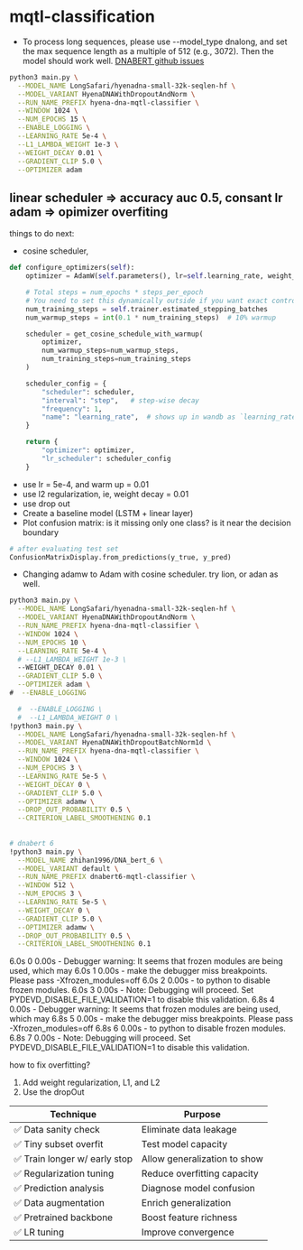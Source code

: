 # mqtl-classification

* To process long sequences, please use --model_type dnalong, and set the max sequence length as a multiple of 512 (e.g., 3072). Then the model should work well. [DNABERT github issues](https://github.com/jerryji1993/DNABERT/issues/18#issuecomment-823707084)

```bash
python3 main.py \
  --MODEL_NAME LongSafari/hyenadna-small-32k-seqlen-hf \
  --MODEL_VARIANT HyenaDNAWithDropoutAndNorm \
  --RUN_NAME_PREFIX hyena-dna-mqtl-classifier \
  --WINDOW 1024 \
  --NUM_EPOCHS 15 \
  --ENABLE_LOGGING \
  --LEARNING_RATE 5e-4 \
  --L1_LAMBDA_WEIGHT 1e-3 \
  --WEIGHT_DECAY 0.01 \
  --GRADIENT_CLIP 5.0 \
  --OPTIMIZER adam
```

## linear scheduler => accuracy auc 0.5, consant lr adam => opimizer overfiting

things to do next:
* cosine scheduler,

```python
def configure_optimizers(self):
    optimizer = AdamW(self.parameters(), lr=self.learning_rate, weight_decay=self.weight_decay)

    # Total steps = num_epochs * steps_per_epoch
    # You need to set this dynamically outside if you want exact control
    num_training_steps = self.trainer.estimated_stepping_batches
    num_warmup_steps = int(0.1 * num_training_steps)  # 10% warmup

    scheduler = get_cosine_schedule_with_warmup(
        optimizer,
        num_warmup_steps=num_warmup_steps,
        num_training_steps=num_training_steps
    )

    scheduler_config = {
        "scheduler": scheduler,
        "interval": "step",   # step-wise decay
        "frequency": 1,
        "name": "learning_rate",  # shows up in wandb as `learning_rate`
    }

    return {
        "optimizer": optimizer,
        "lr_scheduler": scheduler_config
    }
```
* use lr = 5e-4, and warm up = 0.01
* use l2 regularization, ie, weight decay = 0.01
* use drop out
* Create a baseline model (LSTM + linear layer)
* Plot confusion matrix: is it missing only one class? is it near the decision boundary
```python
# after evaluating test set
ConfusionMatrixDisplay.from_predictions(y_true, y_pred)
```

* Changing adamw to Adam with cosine scheduler. try lion, or adan as well.
```bash
python3 main.py \
  --MODEL_NAME LongSafari/hyenadna-small-32k-seqlen-hf \
  --MODEL_VARIANT HyenaDNAWithDropoutAndNorm \
  --RUN_NAME_PREFIX hyena-dna-mqtl-classifier \
  --WINDOW 1024 \
  --NUM_EPOCHS 10 \
  --LEARNING_RATE 5e-4 \
  # --L1_LAMBDA_WEIGHT 1e-3 \
  --WEIGHT_DECAY 0.01 \
  --GRADIENT_CLIP 5.0 \
  --OPTIMIZER adam \
#  --ENABLE_LOGGING

  #  --ENABLE_LOGGING \
  #  --L1_LAMBDA_WEIGHT 0 \
!python3 main.py \
  --MODEL_NAME LongSafari/hyenadna-small-32k-seqlen-hf \
  --MODEL_VARIANT HyenaDNAWithDropoutBatchNorm1d \
  --RUN_NAME_PREFIX hyena-dna-mqtl-classifier \
  --WINDOW 1024 \
  --NUM_EPOCHS 3 \
  --LEARNING_RATE 5e-5 \
  --WEIGHT_DECAY 0 \
  --GRADIENT_CLIP 5.0 \
  --OPTIMIZER adamw \
  --DROP_OUT_PROBABILITY 0.5 \
  --CRITERION_LABEL_SMOOTHENING 0.1
  
  
# dnabert 6
!python3 main.py \
  --MODEL_NAME zhihan1996/DNA_bert_6 \
  --MODEL_VARIANT default \
  --RUN_NAME_PREFIX dnabert6-mqtl-classifier \
  --WINDOW 512 \
  --NUM_EPOCHS 3 \
  --LEARNING_RATE 5e-5 \
  --WEIGHT_DECAY 0 \
  --GRADIENT_CLIP 5.0 \
  --OPTIMIZER adamw \
  --DROP_OUT_PROBABILITY 0.5 \
  --CRITERION_LABEL_SMOOTHENING 0.1
```

6.0s	0	0.00s - Debugger warning: It seems that frozen modules are being used, which may
6.0s	1	0.00s - make the debugger miss breakpoints. Please pass -Xfrozen_modules=off
6.0s	2	0.00s - to python to disable frozen modules.
6.0s	3	0.00s - Note: Debugging will proceed. Set PYDEVD_DISABLE_FILE_VALIDATION=1 to disable this validation.
6.8s	4	0.00s - Debugger warning: It seems that frozen modules are being used, which may
6.8s	5	0.00s - make the debugger miss breakpoints. Please pass -Xfrozen_modules=off
6.8s	6	0.00s - to python to disable frozen modules.
6.8s	7	0.00s - Note: Debugging will proceed. Set PYDEVD_DISABLE_FILE_VALIDATION=1 to disable this validation.


how to fix overfitting?
1. Add weight regularization, L1, and L2
2. Use the dropOut

| Technique                    | Purpose                      |
| ---------------------------- | ---------------------------- |
| ✅ Data sanity check          | Eliminate data leakage       |
| ✅ Tiny subset overfit        | Test model capacity          |
| ✅ Train longer w/ early stop | Allow generalization to show |
| ✅ Regularization tuning      | Reduce overfitting capacity  |
| ✅ Prediction analysis        | Diagnose model confusion     |  ok
| ✅ Data augmentation          | Enrich generalization        |
| ✅ Pretrained backbone        | Boost feature richness       |
| ✅ LR tuning                  | Improve convergence          |
